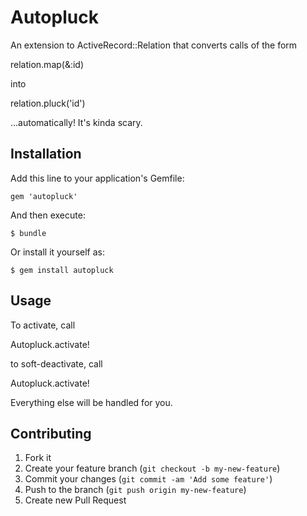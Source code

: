 # Autopluck

An extension to ActiveRecord::Relation that converts calls of the form

relation.map(&:id)

into

relation.pluck('id')

...automatically! It's kinda scary.

## Installation

Add this line to your application's Gemfile:

    gem 'autopluck'

And then execute:

    $ bundle

Or install it yourself as:

    $ gem install autopluck

## Usage

To activate, call

Autopluck.activate!

to soft-deactivate, call

Autopluck.activate!

Everything else will be handled for you.

## Contributing

1. Fork it
2. Create your feature branch (`git checkout -b my-new-feature`)
3. Commit your changes (`git commit -am 'Add some feature'`)
4. Push to the branch (`git push origin my-new-feature`)
5. Create new Pull Request

